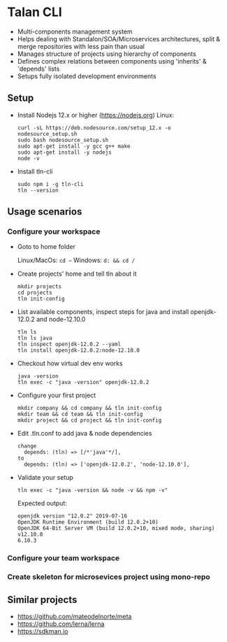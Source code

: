# Talan CLI

* Multi-components management system
* Helps dealing with Standalon/SOA/Microservices architectures, split & merge repositories with less pain than usual
* Manages structure of projects using hierarchy of components
* Defines complex relations between components using 'inherits' & 'depends' lists
* Setups fully isolated development environments

## Setup
* Install Nodejs 12.x or higher (https://nodejs.org)
  Linux: 
  ```
  curl -sL https://deb.nodesource.com/setup_12.x -o nodesource_setup.sh
  sudo bash nodesource_setup.sh
  sudo apt-get install -y gcc g++ make
  sudo apt-get install -y nodejs
  node -v
  ```
* Install tln-cli 
  ```
  sudo npm i -g tln-cli
  tln --version
  ```

## Usage scenarios

### Configure your workspace
* Goto to home folder

  Linux/MacOs: ```cd ~```
  Windows: ```d: && cd /```

* Create projects' home and tell tln about it
  ```
  mkdir projects
  cd projects
  tln init-config
  ```
* List available components, inspect steps for java and install openjdk-12.0.2 and node-12.10.0
  ```
  tln ls
  tln ls java
  tln inspect openjdk-12.0.2 --yaml
  tln install openjdk-12.0.2:node-12.10.0
  ```
* Checkout how virtual dev env works
  ```
  java -version
  tln exec -c "java -version" openjdk-12.0.2
  ```
* Configure your first project
  ```
  mkdir company && cd company && tln init-config
  mkdir team && cd team && tln init-config
  mkdir project && cd project && tln init-config
  ```
* Edit .tln.conf to add java & node dependencies
  ```
  change 
    depends: (tln) => [/*'java'*/],
  to
    depends: (tln) => ['openjdk-12.0.2', 'node-12.10.0'],
  ```
* Validate your setup
  ```
  tln exec -c "java -version && node -v && npm -v"
  ```

  Expected output:  
  ```
  openjdk version "12.0.2" 2019-07-16
  OpenJDK Runtime Environment (build 12.0.2+10)
  OpenJDK 64-Bit Server VM (build 12.0.2+10, mixed mode, sharing)
  v12.10.0
  6.10.3
  ```

### Configure your team workspace

### Create skeleton for microsevices project using mono-repo


## Similar projects
* https://github.com/mateodelnorte/meta
* https://github.com/lerna/lerna
* https://sdkman.io
